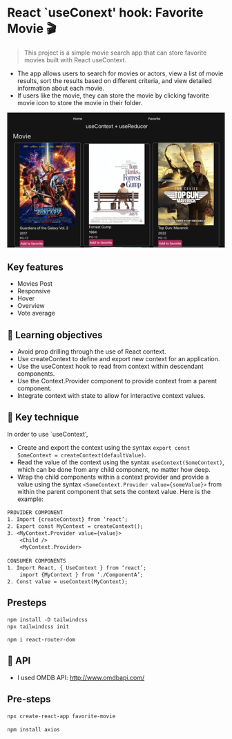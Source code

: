 # React `useConext' hook: Favorite Movie 🎬

> This project is a simple movie search app that can store favorite movies built with React useContext.

- The app allows users to search for movies or actors, view a list of movie results, sort the results based on different criteria, and view detailed information about each movie.
- If users like the movie, they can store the movie by clicking favorite movie icon to store the movie in their folder.

<img alt='screen capture' src="/assets/movie.png"></div>

## Key features

- Movies Post
- Responsive
- Hover
- Overview
- Vote average

## 🎯 Learning objectives

- Avoid prop drilling through the use of React context.
- Use createContext to define and export new context for an application.
- Use the useContext hook to read from context within descendant components.
- Use the Context.Provider component to provide context from a parent component.
- Integrate context with state to allow for interactive context values.

## 🎯 Key technique

In order to use `useContext',

- Create and export the context using the syntax `export const SomeContext = createContext(defaultValue)`.
- Read the value of the context using the syntax `useContext(SomeContext)`, which can be done from any child component, no matter how deep.
- Wrap the child components within a context provider and provide a value using the syntax `<SomeContext.Provider value={someValue}>` from within the parent component that sets the context value.
  Here is the example:

```
PROVIDER COMPONENT
1. Import {createContext} from ‘react’;
2. Export const MyContext = createContext();
3. <MyContext.Provider value={value}>
	<Child />
	<MyContext.Provider>

CONSUMER COMPONENTS
1. Import React, { UseContext } from ‘react’;
	import {MyContext } from ‘./ComponentA’;
2. Const value = useContext(MyContext);

```

## Presteps

```
npm install -D tailwindcss
npx tailwindcss init
```

```
npm i react-router-dom
```

## 🔗 API

- I used OMDB API: http://www.omdbapi.com/

## Pre-steps

`npx create-react-app favorite-movie`

`npm install axios`
